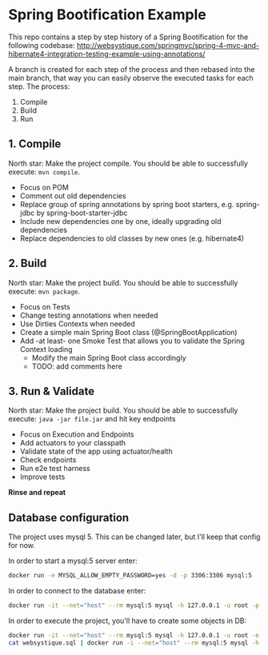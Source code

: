 # Spring Bootification Example

This repo contains a step by step history of a Spring Bootification for the following codebase:
http://websystique.com/springmvc/spring-4-mvc-and-hibernate4-integration-testing-example-using-annotations/

A branch is created for each step of the process and then rebased into the main branch, that way you can easily observe the executed tasks for each step. The process:

1. Compile
2. Build
3. Run

## 1. Compile

North star: Make the project compile. You should be able to successfully execute: `mvn compile`.

- Focus on POM
- Comment out old dependencies
- Replace group of spring annotations by spring boot starters, e.g. spring-jdbc by spring-boot-starter-jdbc
- Include new dependencies one by one, ideally upgrading old dependencies
- Replace dependencies to old classes by new ones (e.g. hibernate4)

## 2. Build

North star: Make the project build. You should be able to successfully execute: `mvn package`.

- Focus on Tests
- Change testing annotations when needed
- Use Dirties Contexts when needed
- Create a simple main Spring Boot class (@SpringBootApplication) 
- Add -at least- one Smoke Test that allows you to validate the Spring Context loading
  - Modify the main Spring Boot class accordingly 
  - TODO: add comments here

## 3. Run & Validate

North star: Make the project build. You should be able to successfully execute: `java -jar file.jar` and hit key endpoints

- Focus on Execution and Endpoints
- Add actuators to your classpath 
- Validate state of the app using actuator/health 
- Check endpoints
- Run e2e test harness
- Improve tests

**Rinse and repeat**

## Database configuration

The project uses mysql 5. This can be changed later, but I'll keep that config for now.

In order to start a mysql:5 server enter:

```bash
docker run -e MYSQL_ALLOW_EMPTY_PASSWORD=yes -d -p 3306:3306 mysql:5
```

In order to connect to the database enter:

```bash
docker run -it --net="host" --rm mysql:5 mysql -h 127.0.0.1 -u root -p
```

In order to execute the project, you'll have to create some objects in DB:

```bash
docker run -it --net="host" --rm mysql:5 mysql -h 127.0.0.1 -u root -e "CREATE DATABASE websystique"
cat websystique.sql | docker run -i --net="host" --rm mysql:5 mysql -h 127.0.0.1 -u root websystique
```
